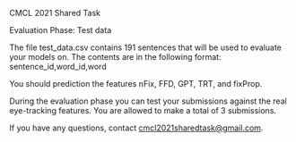 CMCL 2021 Shared Task

Evaluation Phase: Test data

The file test_data.csv contains 191 sentences that will be used to evaluate your models on.
The contents are in the following format: sentence_id,word_id,word

You should prediction the features nFix, FFD, GPT, TRT, and fixProp.

During the evaluation phase you can test your submissions against the real eye-tracking features. You are allowed to make a total of 3 submissions.

If you have any questions, contact cmcl2021sharedtask@gmail.com.
